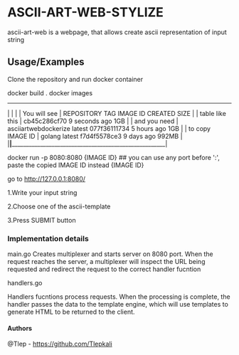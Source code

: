 # ASCII-ART-WEB-STYLIZE

ascii-art-web is a webpage, that allows create ascii representation of input string

## Usage/Examples

Clone the repository and run docker container

  docker build .
  docker images
  ____________________________________________________________________________________________
  |                  |                                                                        |
  | You will see     |  REPOSITORY             TAG       IMAGE ID       CREATED         SIZE  |
  | table like this  | <none>                 <none>    cb45c286cf70   9 seconds ago   1GB    |
  | and you need     | asciiartwebdockerize   latest    077f36111734   5 hours ago     1GB    |
  | to copy IMAGE ID | golang                 latest    f7d4f5578ce3   9 days ago      992MB  |
  |__________________|________________________________________________________________________|

  docker run -p 8080:8080 {IMAGE ID} ## you can use any port before ':', paste the copied IMAGE ID instead {IMAGE ID}

go to http://127.0.0.1:8080/

1.Write your input string

2.Choose one of the ascii-template

3.Press SUBMIT button
### Implementation details

main.go Creates multiplexer and starts server on 8080 port. When the request reaches the server, a multiplexer will inspect the URL being requested and redirect the request to the correct handler fucntion

handlers.go

Handlers fucntions process requests. When the processing is complete, the handler passes the data to the template engine, which will use templates to generate HTML to be returned to the client.

#### Authors

@Tlep - https://github.com/Tlepkali